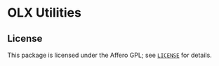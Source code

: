 # OLX Utilities

## License

This package is licensed under the Affero GPL; see [`LICENSE`](LICENSE) for
details.

